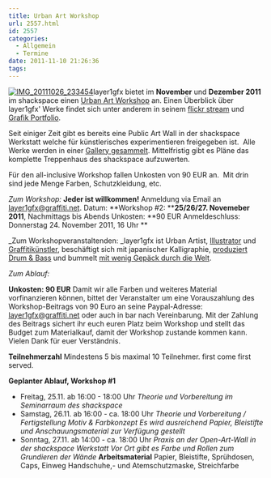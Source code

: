 ```yaml
---
title: Urban Art Workshop
url: 2557.html
id: 2557
categories:
  - Allgemein
  - Termine
date: 2011-11-10 21:26:36
tags:
---
```


[![](https://blog.shackspace.de/wp-content/uploads/2011/11/IMG_20111026_233454-e1320956680906-150x150.jpg "IMG_20111026_233454")](https://blog.shackspace.de/wp-content/uploads/2011/11/IMG_20111026_233454.jpg)layer1gfx bietet im **November** und **Dezember 2011** im shackspace einen [Urban Art Workshop](https://blog.shackspace.de/wiki/doku.php?id=project:urban_art) an.
Einen Überblick über layer1gfx' Werke findet sich unter anderem in seinem [flickr stream](https://secure.flickr.com/photos/layer1gfx/) und [Grafik Portfolio](http://layer1gfx.carbonmade.com/).

Seit einiger Zeit gibt es bereits eine Public Art Wall in der shackspace Werkstatt welche für künstlerisches experimentieren freigegeben ist.  Alle Werke werden in einer [Gallery gesammelt](https://blog.shackspace.de/gallery/index.php/Projekte/Public-Art-Wall).
Mittelfristig gibt es Pläne das komplette Treppenhaus des shackspace aufzuwerten.

Für den all-inclusive Workshop fallen Unkosten von 90 EUR an.  Mit drin sind jede Menge Farben, Schutzkleidung, etc.

_Zum Workshop:_
**Jeder ist willkommen!** Anmeldung via [](../wiki/doku.php?id=project:urban_art)Email an [layer1gfx@graffiti.net](mailto:layer1gfx@graffiti.net "layer1gfx@graffiti.net").
Datum: **Workshop #2: ****25/26/27\. Novemeber 2011**, Nachmittags bis Abends
Unkosten: **90 EUR
Anmeldeschluss: Donnerstag 24\. November 2011, 16 Uhr
**

_Zum Workshopveranstaltenden:
_layer1gfx ist Urban Artist, [Illustrator](http://layer1gfx.carbonmade.com/) und [Graffitikünstler](http://www.flickr.com/photos/layer1gfx/), beschäftigt sich mit japanischer Kalligraphie, [produziert Drum &amp; Bass](http://soundcloud.com/djsaiba) und bummelt [mit wenig Gepäck durch die Welt](http://twitter.com/t3chn0m4d).

_Zum Ablauf:_

**Unkosten: 90 EUR**
Damit wir alle Farben und weiteres Material vorfinanzieren können, bittet der Veranstalter um eine Vorauszahlung des Workshop-Beitrags von 90 Euro an seine Paypal-Adresse: layer1gfx@graffiti.net oder auch in bar nach Vereinbarung.
Mit der Zahlung des Beitrags sichert ihr euch euren Platz beim Workshop und stellt das Budget zum Materialkauf, damit der Workshop zustande kommen kann. Vielen Dank für euer Verständnis.

**Teilnehmerzahl**
Mindestens 5 bis maximal 10 Teilnehmer. first come first served.

**Geplanter Ablauf, Workshop #1**

*   Freitag, 25.11\. ab 16:00 - 18:00 Uhr
_Theorie und Vorbereitung im Seminarraum des shackspace_
*   Samstag, 26.11\. ab 16:00 - ca. 18:00 Uhr
_Theorie und Vorbereitung / Fertigstellung Motiv &amp; Farbkonzept
Es wird ausreichend Papier, Bleistifte und Anschauungsmaterial zur Verfügung gestellt_
*   Sonntag, 27.11\. ab 14:00 - ca. 18:00 Uhr
_Praxis an der Open-Art-Wall in der shackspace Werkstatt
Vor Ort gibt es Farbe und Rollen zum Grundieren der Wände_
**Arbeitsmaterial**
Papier, Bleistifte, Sprühdosen, Caps, Einweg Handschuhe,- und Atemschutzmaske, Streichfarbe
<div id="_mcePaste" style="position: absolute; left: -10000px; top: 0px; width: 1px; height: 1px; overflow: hidden;">http:/www.flickr.com/photos/layer1gfx/</div>